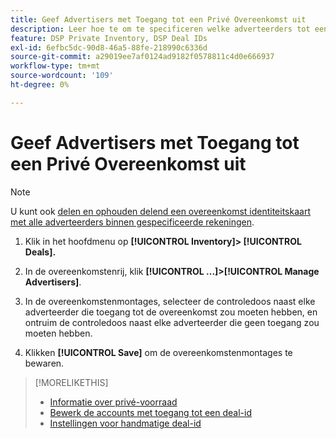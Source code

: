 ```yaml
---
title: Geef Advertisers met Toegang tot een Privé Overeenkomst uit
description: Leer hoe te om te specificeren welke adverteerders tot een privé overeenkomst kunnen toegang hebben.
feature: DSP Private Inventory, DSP Deal IDs
exl-id: 6efbc5dc-90d8-46a5-88fe-218990c6336d
source-git-commit: a29019ee7af0124ad9182f0578811c4d0e666937
workflow-type: tm+mt
source-wordcount: '109'
ht-degree: 0%

---
```


# Geef Advertisers met Toegang tot een Privé Overeenkomst uit

>[!NOTE]
>
>U kunt ook [delen en ophouden delend een overeenkomst identiteitskaart met alle adverteerders binnen gespecificeerde rekeningen](deal-id-share.md).

1. Klik in het hoofdmenu op **[!UICONTROL Inventory]> [!UICONTROL Deals].**

1. In de overeenkomstenrij, klik  **[!UICONTROL ...]>[!UICONTROL Manage Advertisers]**.

1. In de overeenkomstenmontages, selecteer de controledoos naast elke adverteerder die toegang tot de overeenkomst zou moeten hebben, en ontruim de controledoos naast elke adverteerder die geen toegang zou moeten hebben.

1. Klikken **[!UICONTROL Save]** om de overeenkomstenmontages te bewaren.

>[!MORELIKETHIS]
>* [Informatie over privé-voorraad](private-inventory-about.md)
>* [Bewerk de accounts met toegang tot een deal-id](/help/dsp/inventory/deal-id-share.md)
>* [Instellingen voor handmatige deal-id](deal-id-settings.md)

